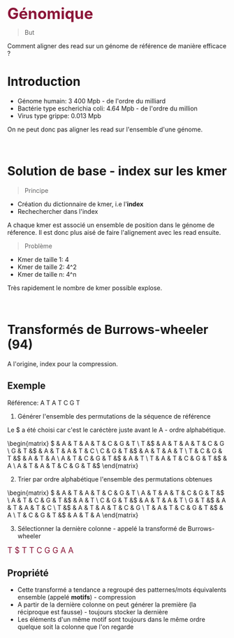 <span style="color: #8b1538; font-size: 35px;">**Génomique**</span>

> But

Comment aligner des read sur un génome de référence de manière efficace ?

# Introduction

- Génome humain: 3 400 Mpb - de l'ordre du milliard
- Bactérie type escherichia coli: 4.64 Mpb - de l'ordre du million
- Virus type grippe: 0.013 Mpb

On ne peut donc pas aligner les read sur l'ensemble d'une génome.

<br>

# Solution de base - index sur les kmer

> Principe

- Création du dictionnaire de kmer, i.e l'**index**
- Rechechercher dans l'index

A chaque kmer est associé un ensemble de position dans le génome de réference. Il est donc plus aisé de faire l'alignement avec les read ensuite.

> Problème

- Kmer de taille 1: 4
- Kmer de taille 2: 4^2
- Kmer de taille n: 4^n 

Très rapidement le nombre de kmer possible explose.

<br>

# Transformés de Burrows-wheeler (94)

A l'origine, index pour la compression.

## Exemple

Référence: A T A T C G T

1. Générer l'ensemble des permutations de la séquence de référence

Le \$ a été choisi car c'est le caréctère juste avant le A - ordre alphabétique.

\begin{matrix}
\$ & A & T & A & T & C & G & T \\
 T &\$ & A & T & A & T & C & G \\
 G & T &\$ & A & T & A & T & C \\
 C & G & T &\$ & A & T & A & T \\
 T & C & G & T &\$ & A & T & A \\
 A & T & C & G & T &\$ & A & T \\
 T & A & T & C & G & T &\$ & A \\
 A & T & A & T & C & G & T &\$
\end{matrix}
 
 2. Trier par ordre alphabétique l'ensemble des permutations obtenues
 
\begin{matrix}
\$ & A & T & A & T & C & G & T \\
 A & T & A & T & C & G & T &\$ \\
 A & T & C & G & T &\$ & A & T \\
 C & G & T &\$ & A & T & A & T \\
 G & T &\$ & A & T & A & T & C \\
 T &\$ & A & T & A & T & C & G \\
 T & A & T & C & G & T &\$ & A \\
 T & C & G & T &\$ & A & T & A
\end{matrix}
 
 3. Sélectionner la dernière colonne - appelé la transformé de Burrows-wheeler
 
 <span style="color: #8b1538; font-size: 18px;">T \$ T T C G G A A</span>
  
 ## Propriété
 
 - Cette transformé a tendance a regroupé des patternes/mots équivalents ensemble (appelé **motifs**) - compression
 - A partir de la dernière colonne on peut générer la première (la réciproque est fausse) - toujours stocker la dernière
 - Les éléments d'un même motif sont toujours dans le même ordre quelque soit la colonne que l'on regarde